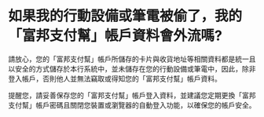 # 如果我的行動設備或筆電被偷了，我的「富邦支付幫」帳戶資料會外流嗎?

請放心，您的「富邦支付幫」帳戶所儲存的卡片與收貨地址等相關資料都是統一且以安全的方式儲存於本行系統中，並未儲存在您的行動設備或筆電中，因此，除非登入帳戶，否則他人並無法竊取或得知您的「富邦支付幫」帳戶資料。

提醒您，請妥善保存您的「富邦支付幫」帳戶登入資料，並建議您定期更換「富邦支付幫」帳戶密碼且關閉您裝置或瀏覽器的自動登入功能，以確保您的帳戶安全。
